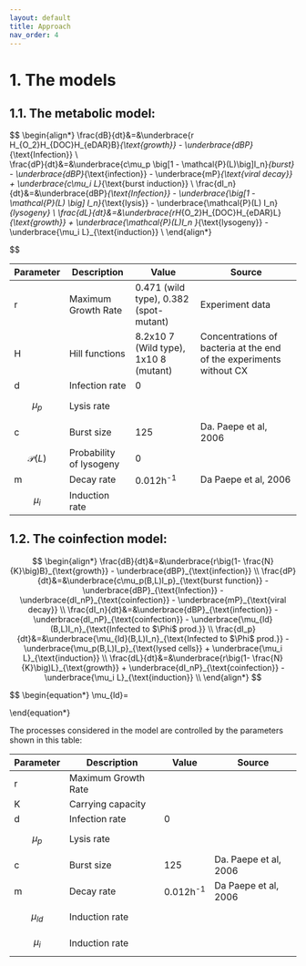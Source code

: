```yaml
---
layout: default
title: Approach
nav_order: 4
---
```


# 1. The models

## 1.1. The metabolic model:

$$
\begin{align*}
\frac{dB}{dt}&=&\underbrace{r H_{O_2}H_{DOC}H_{eDAR}B}_{\text{growth}} -
\underbrace{dBP}_{\text{Infection}} \\      
\frac{dP}{dt}&=&\underbrace{c\mu_p \big[1 - \mathcal{P}(L)\big]I_n}_{burst} -
\underbrace{dBP}_{\text{infection}} - \underbrace{mP}_{\text{viral decay}} +
\underbrace{c\mu_i L}_{\text{burst induction}} \\ 
\frac{dI_n}{dt}&=&\underbrace{dBP}_{\text{Infection}} -
\underbrace{\big[1 -\mathcal{P}(L) \big] I_n}_{\text{lysis}} -
\underbrace{\mathcal{P}(L) I_n}_{lysogeny} \\ 
\frac{dL}{dt}&=&\underbrace{rH_{O_2}H_{DOC}H_{eDAR}L}_{\text{growth}} +
\underbrace{\mathcal{P}(L)I_n }_{\text{lysogeny}} -
\underbrace{\mu_i L}_{\text{induction}} \\
\end{align*}

$$

| Parameter | Description | Value| Source|
| ----------- | ----------- | ----------- | ----------- |
| r | Maximum Growth Rate |0.471 (wild type), 0.382 (spot- mutant)  | Experiment data |
| H | Hill functions |8.2x10 7 (Wild type), 1x10 8 (mutant)  | Concentrations of bacteria at the end of the experiments without CX  |
| d | Infection rate | 0 |  |
| $$\mu_p$$ | Lysis rate |  |   |
| c | Burst size | 125 |Da. Paepe et al, 2006  |
| $$\mathcal{P}(L)$$ | Probability of lysogeny | 0 |  |
| m | Decay rate | 0.012h<sup>-1</sup>| Da Paepe et al, 2006  |
| $$\mu_i$$ | Induction rate |  |   |



## 1.2. The coinfection model:

$$
\begin{align*} 
   \frac{dB}{dt}&=&\underbrace{r\big(1- \frac{N}{K}\big)B}_{\text{growth}} -
   \underbrace{dBP}_{\text{infection}} \\
   \frac{dP}{dt}&=&\underbrace{c\mu_p(B,L)I_p}_{\text{burst function}} - \underbrace{dBP}_{\text{Infection}} - \underbrace{dI_nP}_{\text{coinfection}} - \underbrace{mP}_{\text{viral decay}} \\
   \frac{dI_n}{dt}&=&\underbrace{dBP}_{\text{infection}} - \underbrace{dI_nP}_{\text{coinfection}} - \underbrace{\mu_{ld}(B,L)I_n}_{\text{Infected to $\Phi$ prod.}} \\
   \frac{dI_p}{dt}&=&\underbrace{\mu_{ld}(B,L)I_n}_{\text{Infected to $\Phi$ prod.}} - \underbrace{\mu_p(B,L)I_p}_{\text{lysed cells}} + \underbrace{\mu_i L}_{\text{induction}} \\
   \frac{dL}{dt}&=&\underbrace{r\big(1- \frac{N}{K}\big)L}_{\text{growth}} + \underbrace{dI_nP}_{\text{coinfection}} - \underbrace{\mu_i L}_{\text{induction}} \\
\end{align*}
$$

$$
\begin{equation*}
\mu_{ld}=

\end{equation*}



The processes considered in the model are controlled by the parameters shown in this table:

| Parameter | Description | Value| Source|
| ----------- | ----------- | ----------- | ----------- |
| r | Maximum Growth Rate |   |  |
| K | Carrying capacity |  |  |
| d | Infection rate | 0 |  |
| $$\mu_p$$ | Lysis rate |  |   |
| c | Burst size | 125 |Da. Paepe et al, 2006  |
| m | Decay rate | 0.012h<sup>-1</sup>| Da Paepe et al, 2006  |
| $$\mu_{ld}$$ | Induction rate |  |   |
| $$\mu_i$$ | Induction rate |  |   |


